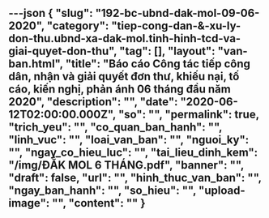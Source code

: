 ---json
{
    "slug": "192-bc-ubnd-dak-mol-09-06-2020",
    "category": "tiep-cong-dan-&-xu-ly-don-thu.ubnd-xa-dak-mol.tinh-hinh-tcd-va-giai-quyet-don-thu",
    "tag": [],
    "layout": "van-ban.html",
    "title": "Báo cáo Công tác tiếp công dân, nhận và giải quyết đơn thư, khiếu nại, tố cáo, kiến nghị, phản ánh 06 tháng đầu năm 2020",
    "description": "",
    "date": "2020-06-12T02:00:00.000Z",
    "so": "",
    "permalink": true,
    "trich_yeu": "",
    "co_quan_ban_hanh": "",
    "linh_vuc": "",
    "loai_van_ban": "",
    "nguoi_ky": "",
    "ngay_co_hieu_luc": "",
    "tai_lieu_dinh_kem": "/img/ĐẮK MOL 6 THÁNG.pdf",
    "banner": "",
    "draft": false,
    "url": "",
    "hinh_thuc_van_ban": "",
    "ngay_ban_hanh": "",
    "so_hieu": "",
    "upload-image": "",
    "__content__": ""
}
---
